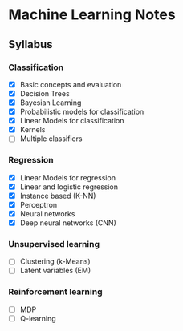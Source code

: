 # Machine Learning Notes
 
## Syllabus

### Classification

- [x]  Basic concepts and evaluation
- [x]  Decision Trees
- [x]  Bayesian Learning
- [x]  Probabilistic models for classification
- [x]  Linear Models for classification
- [x]  Kernels
- [ ]  Multiple classifiers

### Regression

- [x]  Linear Models for regression
- [x]  Linear and logistic regression
- [x]  Instance based (K-NN)
- [X]  Perceptron
- [X]  Neural networks
- [x]  Deep neural networks (CNN)

### Unsupervised learning

- [ ]  Clustering (k-Means)
- [ ]  Latent variables (EM)

### Reinforcement learning

- [ ]  MDP
- [ ]  Q-learning
